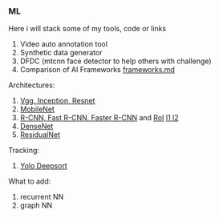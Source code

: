 ### ML
Here i will stack some of my tools, code or links

1. Video auto annotation tool
2. Synthetic data generator
3. DFDC (mtcnn face detector to help others with challenge)
4. Comparison of AI Frameworks [frameworks.md](https://github.com/popikeyshen/ML/blob/master/frameworks.md)

Architectures:
1. [Vgg, Inception, Resnet](https://habr.com/ru/company/mailru/blog/311706/)
2. [MobileNet](https://habr.com/ru/post/352804/)
3. [R-CNN, Fast R-CNN, Faster R-CNN](https://vbystricky.github.io/2017/06/rcnn_etc.html) and [RoI](https://www.oreilly.com/library/view/hands-on-convolutional-neural/9781789130331/60b5d52c-225e-46e7-b21a-df5f0c3c80ec.xhtml) [l1 l2](https://ru.stackoverflow.com/questions/1124094/l1-%D0%B8-l2-%D1%80%D0%B5%D0%B3%D1%83%D0%BB%D1%8F%D1%80%D0%B8%D0%B7%D0%B0%D1%86%D0%B8%D1%8F-l1-%D0%B8-l2-%D0%BD%D0%BE%D1%80%D0%BC%D0%B0)
4. [DenseNet](https://towardsdatascience.com/review-densenet-image-classification-b6631a8ef803)
5. [ResidualNet](https://neurohive.io/ru/vidy-nejrosetej/resnet-34-50-101/)

Tracking:
1. [Yolo Deepsort](https://habr.com/ru/post/514450/)

What to add:
1. recurrent NN
2. graph NN
